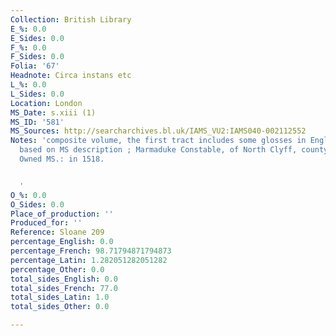 ```yaml
---
Collection: British Library
E_%: 0.0
E_Sides: 0.0
F_%: 0.0
F_Sides: 0.0
Folia: '67'
Headnote: Circa instans etc
L_%: 0.0
L_Sides: 0.0
Location: London
MS_Date: s.xiii (1)
MS_ID: '581'
MS_Sources: http://searcharchives.bl.uk/IAMS_VU2:IAMS040-002112552
Notes: 'composite volume, the first tract includes some glosses in English; foliation
  based on MS description ; Marmaduke Constable, of North Clyff, county Yorkshire:
  Owned MS.: in 1518.


  '
O_%: 0.0
O_Sides: 0.0
Place_of_production: ''
Produced_for: ''
Reference: Sloane 209
percentage_English: 0.0
percentage_French: 98.71794871794873
percentage_Latin: 1.282051282051282
percentage_Other: 0.0
total_sides_English: 0.0
total_sides_French: 77.0
total_sides_Latin: 1.0
total_sides_Other: 0.0

---
```


